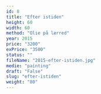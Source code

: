 ```yaml
---
id: 8
title: "Efter istiden"
height: 60
width: 60
method: "Olie på lærred"
year: 2015
price: "3200"
exPrice: "3500"
status: ""
fileName: "2015-efter-istiden.jpg"
medie: "painting"
draft: "False"
slug: "efter-istiden"
weight: "80"
---
```


